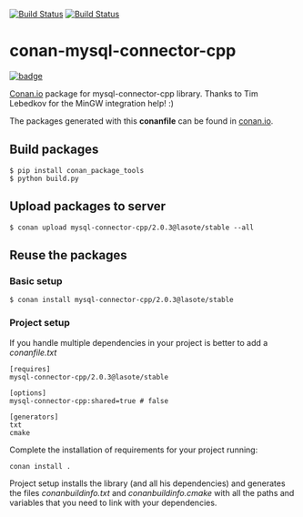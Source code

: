 [![Build Status](https://travis-ci.org/lasote/conan-mysql-connector-cpp.svg)](https://travis-ci.org/lasote/conan-mysql-connector-cpp)
[![Build Status](https://ci.appveyor.com/api/projects/status/github/lasote/conan-mysql-connector-cpp)](https://ci.appveyor.com/project/lasote/conan-mysql-connector-cpp)


# conan-mysql-connector-cpp

[![badge](https://img.shields.io/badge/conan.io-mysql-connector-cpp%2F2.0.3-green.svg?logo=data:image/png;base64%2CiVBORw0KGgoAAAANSUhEUgAAAA4AAAAOCAMAAAAolt3jAAAA1VBMVEUAAABhlctjlstkl8tlmMtlmMxlmcxmmcxnmsxpnMxpnM1qnc1sn85voM91oM11oc1xotB2oc56pNF6pNJ2ptJ8ptJ8ptN9ptN8p9N5qNJ9p9N9p9R8qtOBqdSAqtOAqtR%2BrNSCrNJ/rdWDrNWCsNWCsNaJs9eLs9iRvNuVvdyVv9yXwd2Zwt6axN6dxt%2Bfx%2BChyeGiyuGjyuCjyuGly%2BGlzOKmzOGozuKoz%2BKqz%2BOq0OOv1OWw1OWw1eWx1eWy1uay1%2Baz1%2Baz1%2Bez2Oe02Oe12ee22ujUGwH3AAAAAXRSTlMAQObYZgAAAAFiS0dEAIgFHUgAAAAJcEhZcwAACxMAAAsTAQCanBgAAAAHdElNRQfgBQkREyOxFIh/AAAAiklEQVQI12NgAAMbOwY4sLZ2NtQ1coVKWNvoc/Eq8XDr2wB5Ig62ekza9vaOqpK2TpoMzOxaFtwqZua2Bm4makIM7OzMAjoaCqYuxooSUqJALjs7o4yVpbowvzSUy87KqSwmxQfnsrPISyFzWeWAXCkpMaBVIC4bmCsOdgiUKwh3JojLgAQ4ZCE0AMm2D29tZwe6AAAAAElFTkSuQmCC)](http://www.conan.io/source/mysql-connector-cpp/2.0.3/lasote/stable)

[Conan.io](https://conan.io) package for mysql-connector-cpp library. Thanks to Tim Lebedkov for the MinGW integration help! :)

The packages generated with this **conanfile** can be found in [conan.io](https://conan.io/source/mysql-connector-cpp/2.0.3/lasote/stable).

## Build packages

    $ pip install conan_package_tools
    $ python build.py
    
## Upload packages to server

    $ conan upload mysql-connector-cpp/2.0.3@lasote/stable --all
    
## Reuse the packages

### Basic setup

    $ conan install mysql-connector-cpp/2.0.3@lasote/stable
    
### Project setup

If you handle multiple dependencies in your project is better to add a *conanfile.txt*
    
    [requires]
    mysql-connector-cpp/2.0.3@lasote/stable

    [options]
    mysql-connector-cpp:shared=true # false
    
    [generators]
    txt
    cmake

Complete the installation of requirements for your project running:</small></span>

    conan install . 

Project setup installs the library (and all his dependencies) and generates the files *conanbuildinfo.txt* and *conanbuildinfo.cmake* with all the paths and variables that you need to link with your dependencies.

